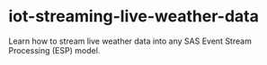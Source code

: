# iot-streaming-live-weather-data
Learn how to stream live weather data into any SAS Event Stream Processing (ESP) model.
